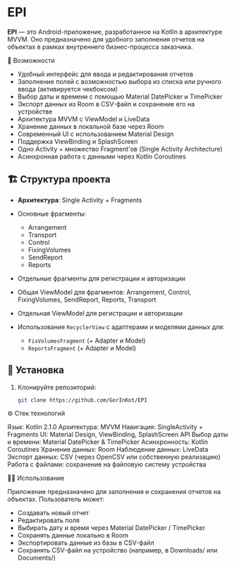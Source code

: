 # EPI

**EPI** — это Android-приложение, разработанное на Kotlin в архитектуре MVVM. Оно предназначено для удобного заполнения отчетов на объектах в рамках внутреннего бизнес-процесса заказчика.

 📌 Возможности

- Удобный интерфейс для ввода и редактирования отчетов  
- Заполнение полей с возможностью выбора из списка или ручного ввода (активируется чекбоксом)  
- Выбор даты и времени с помощью Material DatePicker и TimePicker  
- Экспорт данных из Room в CSV-файл и сохранение его на устройстве  
- Архитектура MVVM с ViewModel и LiveData  
- Хранение данных в локальной базе через Room  
- Современный UI с использованием Material Design  
- Поддержка ViewBinding и SplashScreen  
- Одно Activity + множество Fragment'ов (Single Activity Architecture)  
- Асинхронная работа с данными через Kotlin Coroutines  

## 🏗️ Структура проекта

- **Архитектура**: Single Activity + Fragments  
- Основные фрагменты:  
  - Arrangement
  - Transport  
  - Control  
  - FixingVolumes  
  - SendReport  
  - Reports  
    
- Отдельные фрагменты для регистрации и авторизации  
- Общая ViewModel для фрагментов: Arrangement, Control, FixingVolumes, SendReport, Reports, Transport  
- Отдельная ViewModel для регистрации и авторизации  
- Использование `RecyclerView` с адаптерами и моделями данных для:  
  - `FixVolumesFragment` (+ Adapter и Model)  
  - `ReportsFragment` (+ Adapter и Model)  

## 🚀 Установка

1. Клонируйте репозиторий:  
   ```bash
   git clone https://github.com/GorInKot/EPI

⚙️ Стек технологий

Язык: Kotlin 2.1.0
Архитектура: MVVM
Навигация: SingleActivity + Fragments
UI: Material Design, ViewBinding, SplashScreen API
Выбор даты и времени: Material DatePicker & TimePicker
Асинхронность: Kotlin Coroutines
Хранение данных: Room
Наблюдение данных: LiveData
Экспорт данных: CSV (через OpenCSV или собственную реализацию)
Работа с файлами: сохранение на файловую систему устройства

🧑‍💻 Использование

Приложение предназначено для заполнения и сохранения отчетов на объектах.
Пользователь может:

- Создавать новый отчет
- Редактировать поля
- Выбирать дату и время через Material DatePicker / TimePicker
- Сохранять данные локально в Room
- Экспортировать данные из базы в CSV-файл
- Сохранять CSV-файл на устройство (например, в Downloads/ или Documents/)



